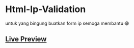 # Html-Ip-Validation
untuk yang bingung buatkan form ip 
semoga membantu 😁

## [Live Preview](https://codepen.io/setyobuditkj/pen/abQwqyp)
